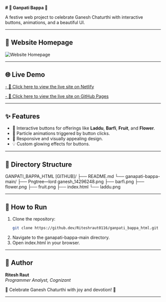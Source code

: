 **# 🎉 Ganpati Bappa 🙏**

A festive web project to celebrate Ganesh Chaturthi with interactive buttons, animations, and a beautiful UI.

---

## 📸 Website Homepage

![Website Homepage](#/screenshot.png)

---

## 🌐 Live Demo

[- 🔗 Click here to view the live site on Netlify](#)

[- 🔗 Click here to view the live site on GitHub Pages](#)


---

## ✨ Features

- 🎨 Interactive buttons for offerings like **Laddu**, **Barfi**, **Fruit**, and **Flower**.
- 🌟 Particle animations triggered by button clicks.
- 📱 Responsive and visually appealing design.
- 💡 Custom glowing effects for buttons.

---

## 📂 Directory Structure

GANPATI_BAPPA_HTML [GITHUB]/
├── README.md
└── ganapati-bappa-main/
    ├── Pngtree—lord ganesh_14296248.png
    ├── barfi.png
    ├── flower.png
    ├── fruit.png
    ├── index.html
    └── laddu.png

---

## 🚀 How to Run

1. Clone the repository:
   ```bash
   git clone https://github.dev/Riteshraut0116/ganpati_bappa_html.git
2. Navigate to the ganapati-bappa-main directory.
3. Open index.html in your browser.

---

## 👤 Author

**Ritesh Raut**  
*Programmer Analyst, Cognizant*

🎊 Celebrate Ganesh Chaturthi with joy and devotion! 🐘

---